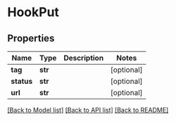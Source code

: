 # HookPut

## Properties
Name | Type | Description | Notes
------------ | ------------- | ------------- | -------------
**tag** | **str** |  | [optional] 
**status** | **str** |  | [optional] 
**url** | **str** |  | [optional] 

[[Back to Model list]](../README.md#documentation-for-models) [[Back to API list]](../README.md#documentation-for-api-endpoints) [[Back to README]](../README.md)


